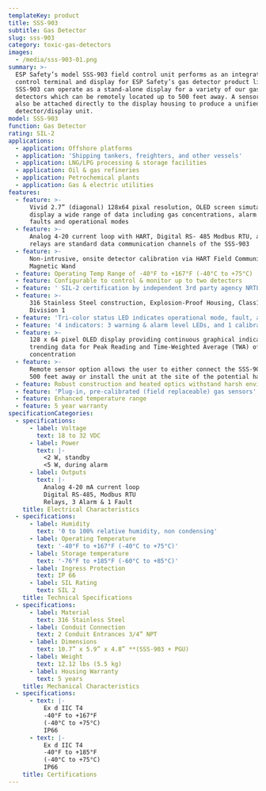 ```yaml
---
templateKey: product
title: SSS-903
subtitle: Gas Detector
slug: sss-903
category: toxic-gas-detectors
images:
  - /media/sss-903-01.png
summary: >-
  ESP Safety’s model SSS-903 field control unit performs as an integrated
  control terminal and display for ESP Safety’s gas detector product line. The
  SSS-903 can operate as a stand-alone display for a variety of our gas
  detectors which can be remotely located up to 500 feet away. A sensor head can
  also be attached directly to the display housing to produce a unified
  detector/display unit.
model: SSS-903
function: Gas Detector
rating: SIL-2
applications:
  - application: Offshore platforms
  - application: 'Shipping tankers, freighters, and other vessels'
  - application: LNG/LPG processing & storage facilities
  - application: Oil & gas refineries
  - application: Petrochemical plants
  - application: Gas & electric utilities
features:
  - feature: >-
      Vivid 2.7” (diagonal) 128x64 pixal resolution, OLED screen simutaneously
      display a wide range of data including gas concentrations, alarm levels,
      faults and operational modes
  - feature: >-
      Analog 4-20 current loop with HART, Digital RS- 485 Modbus RTU, and 4
      relays are standard data communication channels of the SSS-903
  - feature: >-
      Non-intrusive, onsite detector calibration via HART Field Communicator or
      Magnetic Wand
  - feature: Operating Temp Range of -40°F to +167°F (-40°C to +75°C)
  - feature: Configurable to control & monitor up to two detectors
  - feature: ' SIL-2 certification by independent 3rd party agency NRTL'
  - feature: >-
      316 Stainless Steel construction, Explosion-Proof Housing, Class1,
      Division 1
  - feature: 'Tri-color status LED indicates operational mode, fault, and gas presence'
  - feature: '4 indicators: 3 warning & alarm level LEDs, and 1 calibration LED'
  - feature: >-
      128 x 64 pixel OLED display providing continuous graphical indication of
      trending data for Peak Reading and Time-Weighted Average (TWA) of gas
      concentration
  - feature: >-
      Remote sensor option allows the user to either connect the SSS-903 up to
      500 feet away or install the unit at the site of the potential hazard
  - feature: Robust construction and heated optics withstand harsh environments
  - feature: 'Plug-in, pre-calibrated (field replaceable) gas sensors'
  - feature: Enhanced temperature range
  - feature: 5 year warranty
specificationCategories:
  - specifications:
      - label: Voltage
        text: 18 to 32 VDC
      - label: Power
        text: |-
          <2 W, standby 
          <5 W, during alarm 
      - label: Outputs
        text: |-
          Analog 4-20 mA current loop
          Digital RS-485, Modbus RTU
          Relays, 3 Alarm & 1 Fault
    title: Electrical Characteristics
  - specifications:
      - label: Humidity
        text: '0 to 100% relative humidity, non condensing'
      - label: Operating Temperature
        text: '-40°F to +167°F (-40°C to +75°C)'
      - label: Storage temperature
        text: '-76°F to +185°F (-60°C to +85°C)'
      - label: Ingress Protection
        text: IP 66
      - label: SIL Rating
        text: SIL 2
    title: Technical Specifications
  - specifications:
      - label: Material
        text: 316 Stainless Steel
      - label: Conduit Connection
        text: 2 Conduit Entrances 3/4” NPT
      - label: Dimensions
        text: 10.7” x 5.9” x 4.8” **(SSS-903 + PGU)
      - label: Weight
        text: 12.12 lbs (5.5 kg)
      - label: Housing Warranty
        text: 5 years
    title: Mechanical Characteristics
  - specifications:
      - text: |-
          Ex d IIC T4
          -40°F to +167°F
          (-40°C to +75°C)
          IP66
      - text: |-
          Ex d IIC T4
          -40°F to +185°F
          (-40°C to +75°C)
          IP66
    title: Certifications
---
```


